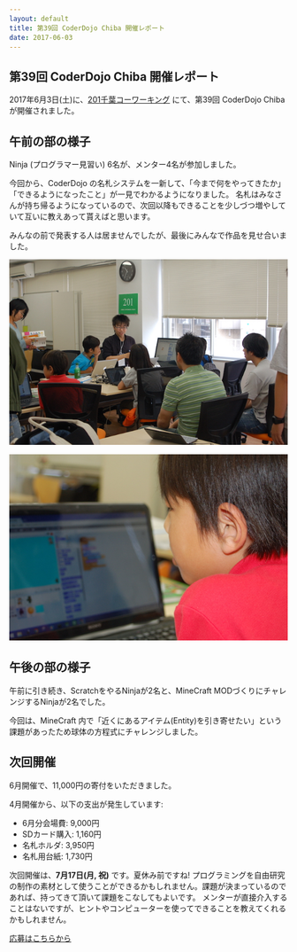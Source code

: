 ```yaml
---
layout: default
title: 第39回 CoderDojo Chiba 開催レポート
date: 2017-06-03
---
```


## 第39回 CoderDojo Chiba 開催レポート

2017年6月3日(土)に、[201千葉コーワーキング](http://chiba-coworking.com/) にて、第39回 CoderDojo Chiba が開催されました。

## 午前の部の様子

Ninja (プログラマー見習い) 6名が、メンター4名が参加しました。

今回から、CoderDojo の名札システムを一新して、「今まで何をやってきたか」「できるようになったこと」が一見でわかるようになりました。
名札はみなさんが持ち帰るようになっているので、次回以降もできることを少しづつ増やしていて互いに教えあって貰えばと思います。

みんなの前で発表する人は居ませんでしたが、最後にみんなで作品を見せ合いました。


![photo1](./39/photo1.jpg)

![photo2](./39/photo2.jpg)

## 午後の部の様子

午前に引き続き、ScratchをやるNinjaが2名と、MineCraft MODづくりにチャレンジするNinjaが2名でした。

今回は、MineCraft 内で「近くにあるアイテム(Entity)を引き寄せたい」という課題があったため球体の方程式にチャレンジしました。


## 次回開催

6月開催で、11,000円の寄付をいただきました。

4月開催から、以下の支出が発生しています:

- 6月分会場費: 9,000円
- SDカード購入: 1,160円
- 名札ホルダ: 3,950円
- 名札用台紙: 1,730円

次回開催は、**7月17日(月, 祝)** です。夏休み前ですね!
プログラミングを自由研究の制作の素材として使うことができるかもしれません。課題が決まっているのであれば、持ってきて頂いて課題をこなしてもよいです。
メンターが直接介入することはないですが、ヒントやコンピューターを使ってできることを教えてくれるかもしれません。

<a href="https://goo.gl/forms/6BCB8jzTkYpO6DEv1" target="_blank">応募はこちらから</a>
